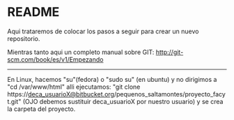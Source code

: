 # README #

Aqui trataremos de colocar los pasos a seguir para crear un nuevo repositorio.

Mientras tanto aqui un completo manual sobre GIT: http://git-scm.com/book/es/v1/Empezando

-----------------------------
En Linux, hacemos "su"(fedora) o "sudo su" (en ubuntu) y no dirigimos a "cd /var/www/html" alli ejecutamos: "git clone https://deca_usuarioX@bitbucket.org/pequenos_saltamontes/proyecto_facyt.git" (OJO debemos sustituir deca_usuarioX por nuestro usuario) y se crea la carpeta del proyecto.
